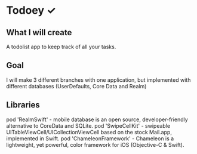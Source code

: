 # Todoey ✓

## What I will create

A todolist app to keep track of all your tasks. 

## Goal

I will make 3 different branches with one application, but implemented with different databases (UserDefaults, Core Data and Realm)

## Libraries

pod 'RealmSwift' - mobile database is an open source, developer-friendly alternative to CoreData and SQLite.
pod 'SwipeCellKit' - swipeable UITableViewCell/UICollectionViewCell based on the stock Mail.app, implemented in Swift.
pod 'ChameleonFramework' - Chameleon is a lightweight, yet powerful, color framework for iOS (Objective-C & Swift).
